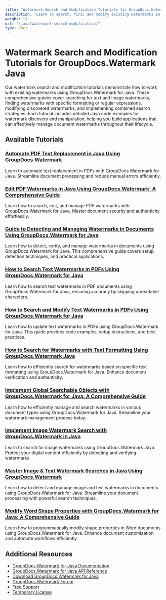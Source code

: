 ```yaml
---
title: "Watermark Search and Modification Tutorials for GroupDocs.Watermark Java"
description: "Learn to search, find, and modify existing watermarks in documents using GroupDocs.Watermark for Java."
weight: 11
url: "/java/watermark-search-modification/"
type: docs
---
```

# Watermark Search and Modification Tutorials for GroupDocs.Watermark Java

Our watermark search and modification tutorials demonstrate how to work with existing watermarks using GroupDocs.Watermark for Java. These comprehensive guides cover searching for text and image watermarks, finding watermarks with specific formatting or regular expressions, modifying discovered watermarks, and implementing combined search strategies. Each tutorial includes detailed Java code examples for watermark discovery and manipulation, helping you build applications that can effectively manage document watermarks throughout their lifecycle.

## Available Tutorials

### [Automate PDF Text Replacement in Java Using GroupDocs.Watermark](./automate-pdf-text-replacement-groupdocs-watermark-java/)
Learn to automate text replacement in PDFs with GroupDocs.Watermark for Java. Streamline document processing and reduce manual errors efficiently.

### [Edit PDF Watermarks in Java Using GroupDocs.Watermark&#58; A Comprehensive Guide](./edit-pdf-watermarks-groupdocs-java/)
Learn how to search, edit, and manage PDF watermarks with GroupDocs.Watermark for Java. Master document security and authenticity effortlessly.

### [Guide to Detecting and Managing Watermarks in Documents Using GroupDocs.Watermark for Java](./detect-watermarks-groupdocs-java-guide/)
Learn how to detect, verify, and manage watermarks in documents using GroupDocs.Watermark for Java. This comprehensive guide covers setup, detection techniques, and practical applications.

### [How to Search Text Watermarks in PDFs Using GroupDocs.Watermark for Java](./search-text-watermarks-pdfs-groupdocs-java/)
Learn how to search text watermarks in PDF documents using GroupDocs.Watermark for Java, ensuring accuracy by skipping unreadable characters.

### [How to Search and Modify Text Watermarks in PDFs Using GroupDocs.Watermark for Java](./modify-text-watermarks-pdf-groupdocs-watermark-java/)
Learn how to update text watermarks in PDFs using GroupDocs.Watermark for Java. This guide provides code examples, setup instructions, and best practices.

### [How to Search for Watermarks with Text Formatting Using GroupDocs.Watermark Java](./groupdocs-watermark-java-text-formatting-search/)
Learn how to efficiently search for watermarks based on specific text formatting using GroupDocs.Watermark for Java. Enhance document verification and authenticity.

### [Implement Global Searchable Objects with GroupDocs.Watermark for Java&#58; A Comprehensive Guide](./implement-global-searchable-objects-groupdocs-watermark-java/)
Learn how to efficiently manage and search watermarks in various document types using GroupDocs.Watermark for Java. Streamline your watermark management process today.

### [Implement Image Watermark Search with GroupDocs.Watermark in Java](./image-watermark-search-groupdocs-java/)
Learn to search for image watermarks using GroupDocs.Watermark Java. Protect your digital content efficiently by detecting and verifying watermarks.

### [Master Image & Text Watermark Searches in Java Using GroupDocs.Watermark](./mastering-image-text-watermark-searches-java-groupdocs/)
Learn how to detect and manage image and text watermarks in documents using GroupDocs.Watermark for Java. Streamline your document processing with powerful search techniques.

### [Modify Word Shape Properties with GroupDocs.Watermark for Java&#58; A Comprehensive Guide](./modify-word-shape-properties-groupdocs-watermark-java/)
Learn how to programmatically modify shape properties in Word documents using GroupDocs.Watermark for Java. Enhance document customization and automate workflows efficiently.

## Additional Resources

- [GroupDocs.Watermark for Java Documentation](https://docs.groupdocs.com/watermark/java/)
- [GroupDocs.Watermark for Java API Reference](https://reference.groupdocs.com/watermark/java/)
- [Download GroupDocs.Watermark for Java](https://releases.groupdocs.com/watermark/java/)
- [GroupDocs.Watermark Forum](https://forum.groupdocs.com/c/watermark)
- [Free Support](https://forum.groupdocs.com/)
- [Temporary License](https://purchase.groupdocs.com/temporary-license/)
